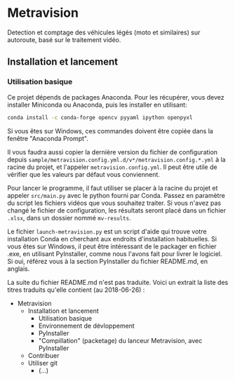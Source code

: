 # Metravision

Detection et comptage des véhicules légés (moto et similaires) sur
autoroute, basé sur le traitement vidéo.

## Installation et lancement

### Utilisation basique

Ce projet dépends de packages Anaconda. Pour les récupérer, vous devez
installer Miniconda ou Anaconda, puis les installer en utilisant:

```sh
conda install -c conda-forge opencv pyyaml ipython openpyxl
```

Si vous êtes sur Windows, ces commandes doivent être copiée dans la
fenêtre "Anaconda Prompt".

Il vous faudra aussi copier la dernière version du fichier de
configuration depuis
`sample/metravision.config.yml.d/v*/metravision.config.*.yml` à la
racine du projet, et l'appeler `metravision.config.yml`. Il peut être
utile de vérifier que les valeurs par défaut vous conviennent.

Pour lancer le programme, il faut utiliser se placer à la racine du
projet et appeler `src/main.py` avec le python fourni par Conda. Passez
en paramètre du script les fichiers vidéos que vous souhaitez traiter.
Si vous n'avez pas changé le fichier de configuration, les résultats
seront placé dans un fichier `.xlsx`, dans un dossier nommé
`mv-results`.

Le fichier `launch-metravision.py` est un script d'aide qui trouve votre
installation Conda en cherchant aux endroits d'installation habituelles.
Si vous êtes sur Windows, il peut être intéressant de le packager en
fichier .exe, en utilisant PyInstaller, comme nous l'avons fait pour
livrer le logiciel. Si oui, référez vous à la section PyInstaller du
fichier README.md, en anglais.

La suite du fichier README.md n'est pas traduite. Voici un extrait la
liste des titres traduits qu'elle contient (au 2018-06-26) :

* Metravision
  * Installation et lancement
    * Utilisation basique
    * Environnement de dévloppement
    * PyInstaller
    * "Compillation" (packetage) du lanceur Metravision, avec
      PyInstaller
  * Contribuer
  * Utiliser git
    * (...)